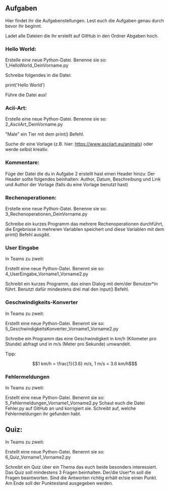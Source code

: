 ## Aufgaben

Hier findet ihr die Aufgabenstellungen. Lest euch die Aufgaben genau durch bevor ihr beginnt.

Ladet alle Dateien die ihr erstellt auf GitHub in den Ordner Abgaben hoch.

### Hello World:
Erstelle eine neue Python-Datei.
Benenne sie so: 1_HelloWorld_DeinVorname.py

Schreibe folgendes in die Datei:

print('Hello World')

Führe die Datei aus!

### Acii-Art:
Erstelle eine neue Python-Datei.
Benenne sie so: 2_AsciiArt_DeinVorname.py

"Male" ein Tier mit dem print() Befehl.

Suche dir eine Vorlage (z.B. hier: https://www.asciiart.eu/animals)
oder werde selbst kreativ.

### Kommentare:
Füge der Datei die du in Aufgabe 2 erstellt hast einen Header hinzu:
Der Header sollte folgendes beinhalten:
Author, Datum, Beschreibung
und Link und Author der Vorlage (falls du eine Vorlage benutzt hast)

### Rechenoperationen:
Erstelle eine neue Python-Datei. Benenne sie so: 3_Rechenoperationen_DeinVorname.py

Schreibe ein kurzes Programm das mehrere Rechenoperationen durchführt,
die Ergebnisse in mehreren Variablen speichert und
diese Variablen mit dem print() Befehl ausgibt.

### User Eingabe
In Teams zu zweit:

Erstellt eine neue Python-Datei. Benennt sie so: 4_UserEingabe_Vorname1_Vorname2.py

Schreibt ein kurzes Programm, das einen Dialog mit dem/der Benutzer*in führt.
Benutzt dafür mindestens drei mal den input() Befehl.

### Geschwindigkeits-Konverter

In Teams zu zweit:

Erstellt eine neue Python-Datei. Benennt sie so: 5_GeschwindigkeitsKonverter_Vorname1_Vorname2.py

Schreibe ein Programm das eine Geschwindigkeit in km/h (Kilometer pro Stunde) abfragt und
in m/s (Meter pro Sekunde) umwandelt.

Tipp:
```math
1 km/h = \frac{1}{3.6} m/s,
1 m/s = 3.6 km/h$
```

### Fehlermeldungen
In Teams zu zweit:

Erstellt eine neue Python-Datei. Benennt sie so: 5_Fehlermeldungen_Vorname1_Vorname2.py
Schaut euch die Datei Fehler.py auf GitHub an und korrigiert sie.
Schreibt auf, welche Fehlermeldungen ihr gefunden habt.

## Quiz:
In Teams zu zweit:

Erstellt eine neue Python-Datei. Benennt sie so: 6_Quiz_Vorname1_Vorname2.py

Schreibt ein Quiz über ein Thema das euch beide besonders interessiert. 
Das Quiz soll mindestens 3 Fragen beinhalten. 
Der/die User*in soll die Fragen beantworten. Sind die Antworten richtig erhält er/sie einen Punkt.
Am Ende soll der Punktestand ausgegeben werden. 
